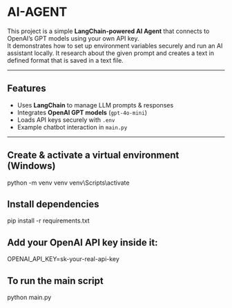 # AI-AGENT
This project is a simple **LangChain-powered AI Agent** that connects to OpenAI’s GPT models using your own API key.  
It demonstrates how to set up environment variables securely and run an AI assistant locally. 
It research about the given prompt and creates a text in defined format that is saved in a text file.

---

##  Features
- Uses **LangChain** to manage LLM prompts & responses  
- Integrates **OpenAI GPT models** (`gpt-4o-mini`)  
- Loads API keys securely with `.env`  
- Example chatbot interaction in `main.py`  

---
## Create & activate a virtual environment (Windows)
python -m venv venv
venv\Scripts\activate

## Install dependencies

pip install -r requirements.txt


## Add your OpenAI API key inside it:
OPENAI_API_KEY=sk-your-real-api-key

## To run the main script
python main.py
